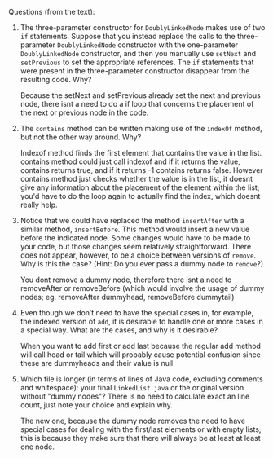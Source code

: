 Questions (from the text):

1. The three-parameter constructor for `DoublyLinkedNode` makes use of two `if` statements.
Suppose that you instead replace the calls to the three-parameter `DoublyLinkedNode` constructor with the one-parameter `DoublyLinkedNode` constructor,
and then you manually use `setNext` and `setPrevious` to set the appropriate references.
The `if` statements that were present in the three-parameter constructor disappear from the resulting code. Why?

    Because the setNext and setPrevious already set the next and previous node, there isnt a need to do a if loop that concerns the placement of the next or previous node in the code.

2. The `contains` method can be written making use of the `indexOf` method, but not the other way around. Why?

    Indexof method finds the first element that contains the value in the list. contains method could just call indexof and if it returns the value, contains returns true, and if it returns -1 contains returns false. However contains method just checks whether the value is in the list, it doesnt give any information about the placement of the element within the list; you'd have to do the loop again to actually find the index, which doesnt really help.

3. Notice that we could have replaced the method `insertAfter` with a similar method, `insertBefore`.
This method would insert a new value before the indicated node. Some changes would have to be made to your code, but those changes seem relatively straightforward.
There does not appear, however, to be a choice between versions of `remove`. Why is this the case?
(Hint: Do you ever pass a dummy node to `remove`?)

   You dont remove a dummy node, therefore there isnt a need to removeAfter or removeBefore (which would involve the usage of dummy nodes; eg. removeAfter dummyhead, removeBefore dummytail)

4. Even though we don’t need to have the special cases in, for example, the indexed version of `add`,
it is desirable to handle one or more cases in a special way. What are the cases, and why is it desirable?

    When you want to add first or add last because the regular add method will call head or tail which will probably cause potential confusion since these are dummyheads and their value is null

5. Which file is longer (in terms of lines of Java code, excluding comments and whitespace): your final `LinkedList.java` or the original version without "dummy nodes"?
There is no need to calculate exact an line count, just note your choice and explain why.

    The new one, because the dummy node removes the need to have special cases for dealing with the first/last elements or with empty lists; this is because they make sure that there will always be at least at least one node.
